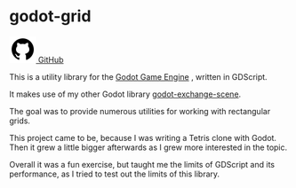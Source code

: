 # godot-grid

<a href="https://github.com/aMOPel/godot-grid">
<img src="assets/icons8-github.svg" alt="GitHub" class="inline m-1 dark:invert">
GitHub</a>

This is a utility library for the [Godot Game Engine](https://godotengine.org/)
, written in GDScript.

It makes use of my other Godot library [godot-exchange-scene](#/godot_exchange_scene).

The goal was to provide numerous utilities for working with rectangular grids.

This project came to be, because I was writing a Tetris clone with Godot.
Then it grew a little bigger afterwards as I grew more interested in the topic.

Overall it was a fun exercise, but taught me the limits of GDScript and its
performance, as I tried to test out the limits of this library.
